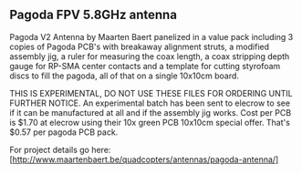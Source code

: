 ## Pagoda FPV 5.8GHz antenna
Pagoda V2 Antenna by Maarten Baert panelized in a value pack including 3 copies of Pagoda PCB's with breakaway alignment struts, a modified assembly jig, a ruler for measuring the coax length, a coax stripping depth gauge for RP-SMA center contacts and a template for cutting
styrofoam discs to fill the pagoda, all of that on a single 10x10cm board. 

THIS IS EXPERIMENTAL, DO NOT USE THESE FILES FOR ORDERING UNTIL FURTHER NOTICE.
An experimental batch has been sent to elecrow to see if it can be manufactured at all and if the assembly jig works. Cost per PCB is $1.70 at elecrow using their 10x green PCB 10x10cm special offer. That's $0.57 per pagoda PCB pack.

For project details go here:
[http://www.maartenbaert.be/quadcopters/antennas/pagoda-antenna/]